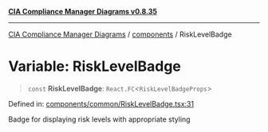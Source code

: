 [**CIA Compliance Manager Diagrams v0.8.35**](../../README.md)

***

[CIA Compliance Manager Diagrams](../../modules.md) / [components](../README.md) / RiskLevelBadge

# Variable: RiskLevelBadge

> `const` **RiskLevelBadge**: `React.FC`\<`RiskLevelBadgeProps`\>

Defined in: [components/common/RiskLevelBadge.tsx:31](https://github.com/Hack23/cia-compliance-manager/blob/b297770fc62abf558e2711cd029bbbe74e6c5cfb/src/components/common/RiskLevelBadge.tsx#L31)

Badge for displaying risk levels with appropriate styling
